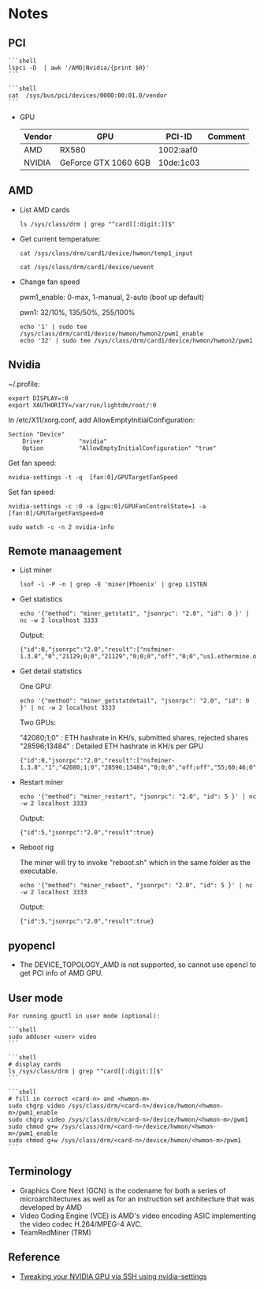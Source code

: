 # Notes

## PCI


    ```shell
    lspci -D  | awk '/AMD|Nvidia/{print $0}'
    ```

    ```shell
    cat  /sys/bus/pci/devices/0000:00:01.0/vendor
    ```

* GPU

    Vendor | GPU | PCI-ID | Comment
    |---|---|---|---|
    |AMD | RX580 |1002:aaf0| |
    | NVIDIA | GeForce GTX 1060 6GB| 10de:1c03 ||

## AMD

* List AMD cards

    ```shell
    ls /sys/class/drm | grep "^card[[:digit:]]$"
    ```

* Get current temperature:

    ```shell
    cat /sys/class/drm/card1/device/hwmon/temp1_input
    ```

    ```shell
    cat /sys/class/drm/card1/device/uevent
    ```

* Change fan speed

    pwm1_enable: 0-max, 1-manual, 2-auto (boot up default)


    pwn1: 32/10%, 135/50%, 255/100%

    ```shell
    echo '1' | sudo tee /sys/class/drm/card1/device/hwmon/hwmon2/pwm1_enable
    echo '32' | sudo tee /sys/class/drm/card1/device/hwmon/hwmon2/pwm1
    ```

## Nvidia

~/.profile:

```shell
export DISPLAY=:0
export XAUTHORITY=/var/run/lightdm/root/:0
```

In /etc/X11/xorg.conf, add AllowEmptyInitialConfiguration:

```shell
Section "Device"
    Driver          "nvidia"
    Option          "AllowEmptyInitialConfiguration" "true"
```

Get fan speed:

```shell
nvidia-settings -t -q  [fan:0]/GPUTargetFanSpeed
```

Set fan speed:

```shell
nvidia-settings -c :0 -a [gpu:0]/GPUFanControlState=1 -a [fan:0]/GPUTargetFanSpeed=0
```


```shell
sudo watch -c -n 2 nvidia-info
```

## Remote manaagement

* List miner

    ```shell
    lsof -i -P -n | grep -E 'miner|Phoenix' | grep LISTEN
    ```

* Get statistics

    ```shell
    echo '{"method": "miner_getstat1", "jsonrpc": "2.0", "id": 0 }' | nc -w 2 localhost 3333
    ```

    Output:

    ```shell
    {"id":0,"jsonrpc":"2.0","result":["nsfminer-1.3.8","0","21129;0;0","21129","0;0;0","off","0;0","us1.ethermine.org:4444","0;0;0;0"]}
    ```

* Get detail statistics

    One GPU:

    ```shell
    echo '{"method": "miner_getstatdetail", "jsonrpc": "2.0", "id": 0 }' | nc -w 2 localhost 3333
    ```

    Two GPUs:

    "42080;1;0"   : ETH hashrate in KH/s, submitted shares, rejected shares  
    "28596;13484" : Detailed ETH hashrate in KH/s per GPU  

    ```shell
    {"id":0,"jsonrpc":"2.0","result":["nsfminer-1.3.8","1","42080;1;0","28596;13484","0;0;0","off;off","55;60;46;0","us1.ethermine.org:4444","0;0;0;0"]}
    ```

* Restart miner

    ```shell
    echo '{"method": "miner_restart", "jsonrpc": "2.0", "id": 5 }' | nc -w 2 localhost 3333
    ```

    Output:

    ```shell
    {"id":5,"jsonrpc":"2.0","result":true}
    ```

* Reboot rig

    The miner will try to invoke "reboot.sh" which in the same folder as the executable.

    ```shell
    echo '{"method": "miner_reboot", "jsonrpc": "2.0", "id": 5 }' | nc -w 2 localhost 3333
    ```

    Output:

    ```shell
    {"id":5,"jsonrpc":"2.0","result":true}
    ```

## pyopencl

* The DEVICE_TOPOLOGY_AMD is not supported, so cannot use opencl to get PCI info of AMD GPU.

## User mode

    For running gpuctl in user mode (optional):

    ```shell
    sudo adduser <user> video
    ```

    ```shell
    # display cards
    ls /sys/class/drm | grep "^card[[:digit:]]$"
    ```

    ```shell
    # fill in correct <card-n> and <hwmon-m>
    sudo chgrp video /sys/class/drm/<card-n>/device/hwmon/<hwmon-m>/pwm1_enable
    sudo chgrp video /sys/class/drm/<card-n>/device/hwmon/<hwmon-m>/pwm1
    sudo chmod g+w /sys/class/drm/<card-n>/device/hwmon/<hwmon-m>/pwm1_enable
    sudo chmod g+w /sys/class/drm/<card-n>/device/hwmon/<hwmon-m>/pwm1
    ```
    
## Terminology

* Graphics Core Next (GCN) is the codename for both a series of microarchitectures as well as for an instruction set architecture that was developed by AMD
* Video Coding Engine (VCE) is AMD's video encoding ASIC implementing the video codec H.264/MPEG-4 AVC. 
* TeamRedMiner (TRM)

## Reference

* [Tweaking your NVIDIA GPU via SSH using nvidia-settings](https://thebravestatistician.wordpress.com/2017/08/13/tweaking-your-nvidia-gpu-via-ssh-using-nvidia-settings/)

